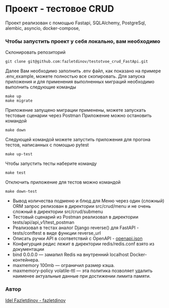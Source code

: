 # Проект - тестовое CRUD

Проект реализован с помощью Fastapi, SQLAlchemy, PostgreSql, alembic, asyncio,
docker-compose,

### Чтобы запустить проект у себя локально, вам необходимо

Склонировать репозиторий

```
git clone git@github.com:fazletdinov/testotvoe_crud_FastApi.git
```

Далее Вам необходимо заполнить .env файл, как показано
на примере .env_example, можете полностью все скопировать.
Для запуска приложения и
для применения выполненных миграций необходимо выполнить следующие команды

```
make up
make migrate
```
Приложение запущено миграции применены, можете запускать тестовые сценарии
через Postman
Приложение можно остановить командой
```
make down
```
Следующей командой можете запустить приложения для прогона тестов,
написанных с помощью pytest
```
make up-test
```
Чтобы запустить тесты наберите команду

```
make test
```

Отключить приложение для тестов можно командой

```commandline
make down-test
```
* Вывод количества подменю и блюд для Меню через один (сложный) ORM запрос релизован в
директории src/crud/menu и не очень сложный в директории src/crud/submenu
* Тестовый сценарий из Postman реализовал в директории tests/api/api_v1/test_postman
* Реализовал в тестах аналог Django reverse() для FastAPI - tests/conftest в виде функции reverse_url
* Описать ручки API в соответствий c OpenAPI - [openapi.json](openapi.json)
* Конфигурция редис лежит в директории redis/redis.conf взято из документации
* bind 0.0.0.0 — замапил Redis на внутренний localhost Docker-контейнера.
* maxmemory 100mb — ограничил размер кэша.
* maxmemory-policy volatile-ttl — эта политика позволяет удалить наименее актуальные данные при достижении лимита памяти.
### Автор

[Idel Fazletdinov - fazletdinov](https://github.com/fazletdinov)
